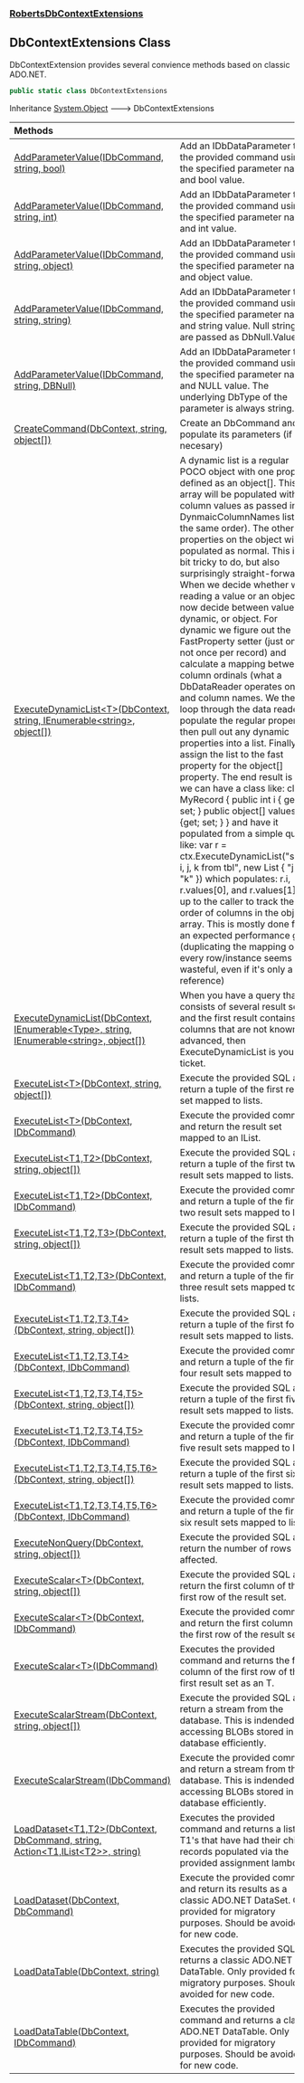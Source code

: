 ### [RobertsDbContextExtensions](RobertsDbContextExtensions 'RobertsDbContextExtensions')
## DbContextExtensions Class
DbContextExtension provides several convience methods based on
classic ADO.NET.
```csharp
public static class DbContextExtensions
```

Inheritance [System.Object](https://docs.microsoft.com/en-us/dotnet/api/System.Object 'System.Object') &#129106; DbContextExtensions  

| Methods | |
| :--- | :--- |
| [AddParameterValue(IDbCommand, string, bool)](DbContextExtensions_AddParameterValue(IDbCommand_string_bool) 'RobertsDbContextExtensions.DbContextExtensions.AddParameterValue(System.Data.IDbCommand, string, bool)') | Add an IDbDataParameter to the provided command using the specified parameter name and bool value.  |
| [AddParameterValue(IDbCommand, string, int)](DbContextExtensions_AddParameterValue(IDbCommand_string_int) 'RobertsDbContextExtensions.DbContextExtensions.AddParameterValue(System.Data.IDbCommand, string, int)') | Add an IDbDataParameter to the provided command using the specified parameter name and int value.  |
| [AddParameterValue(IDbCommand, string, object)](DbContextExtensions_AddParameterValue(IDbCommand_string_object) 'RobertsDbContextExtensions.DbContextExtensions.AddParameterValue(System.Data.IDbCommand, string, object)') | Add an IDbDataParameter to the provided command using the specified parameter name and object value.  |
| [AddParameterValue(IDbCommand, string, string)](DbContextExtensions_AddParameterValue(IDbCommand_string_string) 'RobertsDbContextExtensions.DbContextExtensions.AddParameterValue(System.Data.IDbCommand, string, string)') | Add an IDbDataParameter to the provided command using the specified parameter name and string value. Null strings are passed as DbNull.Value.  |
| [AddParameterValue(IDbCommand, string, DBNull)](DbContextExtensions_AddParameterValue(IDbCommand_string_DBNull) 'RobertsDbContextExtensions.DbContextExtensions.AddParameterValue(System.Data.IDbCommand, string, System.DBNull)') | Add an IDbDataParameter to the provided command using the specified parameter name and NULL value. The underlying DbType of the parameter is always string.  |
| [CreateCommand(DbContext, string, object[])](DbContextExtensions_CreateCommand(DbContext_string_object__) 'RobertsDbContextExtensions.DbContextExtensions.CreateCommand(Microsoft.EntityFrameworkCore.DbContext, string, object[])') | Create an DbCommand and populate its parameters (if necesary)  |
| [ExecuteDynamicList&lt;T&gt;(DbContext, string, IEnumerable&lt;string&gt;, object[])](DbContextExtensions_ExecuteDynamicList_T_(DbContext_string_IEnumerable_string__object__) 'RobertsDbContextExtensions.DbContextExtensions.ExecuteDynamicList&lt;T&gt;(Microsoft.EntityFrameworkCore.DbContext, string, System.Collections.Generic.IEnumerable&lt;string&gt;, object[])') | A dynamic list is a regular POCO object with one property defined as an object[]. This array will be populated with column values as passed in the DynmaicColumnNames list (in the same order). The other properties on the object will be populated as normal.  This is a bit tricky to do, but also surprisingly straight-forward. When we decide whether we're reading a value or an object we now decide between value, dynamic, or object. For dynamic we figure out the FastProperty setter (just once, not once per record) and calculate a mapping between column ordinals (what a DbDataReader operates on) and column names.   We then loop through the data reader, populate the regular properties, then pull out any dynamic properties into a list. Finally we assign the list to the fast property for the object[] property.  The end result is that we can have a class like:   class MyRecord {     public int i { get; set; }     public object[] values {get; set; }   } and have it populated from a simple query like:   var r = ctx.ExecuteDynamicList<MyRecord>("select i, j, k from tbl", new List<string> { "j", "k" }) which populates: r.i, r.values[0], and r.values[1]  It is up to the caller to track the order of columns in the object array. This is mostly done for an expected performance gain (duplicating the mapping on every row/instance seems wasteful, even if it's only a reference)  |
| [ExecuteDynamicList(DbContext, IEnumerable&lt;Type&gt;, string, IEnumerable&lt;string&gt;, object[])](DbContextExtensions_ExecuteDynamicList(DbContext_IEnumerable_Type__string_IEnumerable_string__object__) 'RobertsDbContextExtensions.DbContextExtensions.ExecuteDynamicList(Microsoft.EntityFrameworkCore.DbContext, System.Collections.Generic.IEnumerable&lt;System.Type&gt;, string, System.Collections.Generic.IEnumerable&lt;string&gt;, object[])') | When you have a query that consists of several result sets, and the first result contains columns that are not known in  advanced, then ExecuteDynamicList is your ticket.  |
| [ExecuteList&lt;T&gt;(DbContext, string, object[])](DbContextExtensions_ExecuteList_T_(DbContext_string_object__) 'RobertsDbContextExtensions.DbContextExtensions.ExecuteList&lt;T&gt;(Microsoft.EntityFrameworkCore.DbContext, string, object[])') | Execute the provided SQL and return a tuple of the  first result set mapped to lists.  |
| [ExecuteList&lt;T&gt;(DbContext, IDbCommand)](DbContextExtensions_ExecuteList_T_(DbContext_IDbCommand) 'RobertsDbContextExtensions.DbContextExtensions.ExecuteList&lt;T&gt;(Microsoft.EntityFrameworkCore.DbContext, System.Data.IDbCommand)') | Execute the provided command and return the result set mapped to an IList<T>.  |
| [ExecuteList&lt;T1,T2&gt;(DbContext, string, object[])](DbContextExtensions_ExecuteList_T1_T2_(DbContext_string_object__) 'RobertsDbContextExtensions.DbContextExtensions.ExecuteList&lt;T1,T2&gt;(Microsoft.EntityFrameworkCore.DbContext, string, object[])') | Execute the provided SQL and return a tuple of the  first two result sets mapped to lists.  |
| [ExecuteList&lt;T1,T2&gt;(DbContext, IDbCommand)](DbContextExtensions_ExecuteList_T1_T2_(DbContext_IDbCommand) 'RobertsDbContextExtensions.DbContextExtensions.ExecuteList&lt;T1,T2&gt;(Microsoft.EntityFrameworkCore.DbContext, System.Data.IDbCommand)') | Execute the provided command and return a tuple of the  first two result sets mapped to lists.  |
| [ExecuteList&lt;T1,T2,T3&gt;(DbContext, string, object[])](DbContextExtensions_ExecuteList_T1_T2_T3_(DbContext_string_object__) 'RobertsDbContextExtensions.DbContextExtensions.ExecuteList&lt;T1,T2,T3&gt;(Microsoft.EntityFrameworkCore.DbContext, string, object[])') | Execute the provided SQL and return a tuple of the  first three result sets mapped to lists.  |
| [ExecuteList&lt;T1,T2,T3&gt;(DbContext, IDbCommand)](DbContextExtensions_ExecuteList_T1_T2_T3_(DbContext_IDbCommand) 'RobertsDbContextExtensions.DbContextExtensions.ExecuteList&lt;T1,T2,T3&gt;(Microsoft.EntityFrameworkCore.DbContext, System.Data.IDbCommand)') | Execute the provided command and return a tuple of the  first three result sets mapped to lists.  |
| [ExecuteList&lt;T1,T2,T3,T4&gt;(DbContext, string, object[])](DbContextExtensions_ExecuteList_T1_T2_T3_T4_(DbContext_string_object__) 'RobertsDbContextExtensions.DbContextExtensions.ExecuteList&lt;T1,T2,T3,T4&gt;(Microsoft.EntityFrameworkCore.DbContext, string, object[])') | Execute the provided SQL and return a tuple of the  first four result sets mapped to lists.  |
| [ExecuteList&lt;T1,T2,T3,T4&gt;(DbContext, IDbCommand)](DbContextExtensions_ExecuteList_T1_T2_T3_T4_(DbContext_IDbCommand) 'RobertsDbContextExtensions.DbContextExtensions.ExecuteList&lt;T1,T2,T3,T4&gt;(Microsoft.EntityFrameworkCore.DbContext, System.Data.IDbCommand)') | Execute the provided command and return a tuple of the  first four result sets mapped to lists.  |
| [ExecuteList&lt;T1,T2,T3,T4,T5&gt;(DbContext, string, object[])](DbContextExtensions_ExecuteList_T1_T2_T3_T4_T5_(DbContext_string_object__) 'RobertsDbContextExtensions.DbContextExtensions.ExecuteList&lt;T1,T2,T3,T4,T5&gt;(Microsoft.EntityFrameworkCore.DbContext, string, object[])') | Execute the provided SQL and return a tuple of the  first five result sets mapped to lists.  |
| [ExecuteList&lt;T1,T2,T3,T4,T5&gt;(DbContext, IDbCommand)](DbContextExtensions_ExecuteList_T1_T2_T3_T4_T5_(DbContext_IDbCommand) 'RobertsDbContextExtensions.DbContextExtensions.ExecuteList&lt;T1,T2,T3,T4,T5&gt;(Microsoft.EntityFrameworkCore.DbContext, System.Data.IDbCommand)') | Execute the provided command and return a tuple of the  first five result sets mapped to lists.  |
| [ExecuteList&lt;T1,T2,T3,T4,T5,T6&gt;(DbContext, string, object[])](DbContextExtensions_ExecuteList_T1_T2_T3_T4_T5_T6_(DbContext_string_object__) 'RobertsDbContextExtensions.DbContextExtensions.ExecuteList&lt;T1,T2,T3,T4,T5,T6&gt;(Microsoft.EntityFrameworkCore.DbContext, string, object[])') | Execute the provided SQL and return a tuple of the  first six result sets mapped to lists.  |
| [ExecuteList&lt;T1,T2,T3,T4,T5,T6&gt;(DbContext, IDbCommand)](DbContextExtensions_ExecuteList_T1_T2_T3_T4_T5_T6_(DbContext_IDbCommand) 'RobertsDbContextExtensions.DbContextExtensions.ExecuteList&lt;T1,T2,T3,T4,T5,T6&gt;(Microsoft.EntityFrameworkCore.DbContext, System.Data.IDbCommand)') | Execute the provided command and return a tuple of the  first six result sets mapped to lists.  |
| [ExecuteNonQuery(DbContext, string, object[])](DbContextExtensions_ExecuteNonQuery(DbContext_string_object__) 'RobertsDbContextExtensions.DbContextExtensions.ExecuteNonQuery(Microsoft.EntityFrameworkCore.DbContext, string, object[])') | Execute the provided SQL and return the number of rows affected.  |
| [ExecuteScalar&lt;T&gt;(DbContext, string, object[])](DbContextExtensions_ExecuteScalar_T_(DbContext_string_object__) 'RobertsDbContextExtensions.DbContextExtensions.ExecuteScalar&lt;T&gt;(Microsoft.EntityFrameworkCore.DbContext, string, object[])') | Execute the provided SQL and return the first column of the first row of the result set.  |
| [ExecuteScalar&lt;T&gt;(DbContext, IDbCommand)](DbContextExtensions_ExecuteScalar_T_(DbContext_IDbCommand) 'RobertsDbContextExtensions.DbContextExtensions.ExecuteScalar&lt;T&gt;(Microsoft.EntityFrameworkCore.DbContext, System.Data.IDbCommand)') | Execute the provided command and return the first column of the first row of the result set.  |
| [ExecuteScalar&lt;T&gt;(IDbCommand)](DbContextExtensions_ExecuteScalar_T_(IDbCommand) 'RobertsDbContextExtensions.DbContextExtensions.ExecuteScalar&lt;T&gt;(System.Data.IDbCommand)') | Executes the provided command and returns the first column of the first row of the first result set as an T.  |
| [ExecuteScalarStream(DbContext, string, object[])](DbContextExtensions_ExecuteScalarStream(DbContext_string_object__) 'RobertsDbContextExtensions.DbContextExtensions.ExecuteScalarStream(Microsoft.EntityFrameworkCore.DbContext, string, object[])') | Execute the provided SQL and return a stream from the database. This is indended for accessing BLOBs stored in the database efficiently.  |
| [ExecuteScalarStream(IDbCommand)](DbContextExtensions_ExecuteScalarStream(IDbCommand) 'RobertsDbContextExtensions.DbContextExtensions.ExecuteScalarStream(System.Data.IDbCommand)') | Execute the provided command and return a stream from the database. This is indended for accessing BLOBs stored in the database efficiently.  |
| [LoadDataset&lt;T1,T2&gt;(DbContext, DbCommand, string, Action&lt;T1,IList&lt;T2&gt;&gt;, string)](DbContextExtensions_LoadDataset_T1_T2_(DbContext_DbCommand_string_Action_T1_IList_T2___string) 'RobertsDbContextExtensions.DbContextExtensions.LoadDataset&lt;T1,T2&gt;(Microsoft.EntityFrameworkCore.DbContext, System.Data.Common.DbCommand, string, System.Action&lt;T1,System.Collections.Generic.IList&lt;T2&gt;&gt;, string)') | Executes the provided command and returns a list of T1's that have had their child records populated via the provided assignment lambda.   |
| [LoadDataset(DbContext, DbCommand)](DbContextExtensions_LoadDataset(DbContext_DbCommand) 'RobertsDbContextExtensions.DbContextExtensions.LoadDataset(Microsoft.EntityFrameworkCore.DbContext, System.Data.Common.DbCommand)') | Execute the provided command and return its results as a classic ADO.NET DataSet. Only provided for migratory purposes. Should be avoided for new code.  |
| [LoadDataTable(DbContext, string)](DbContextExtensions_LoadDataTable(DbContext_string) 'RobertsDbContextExtensions.DbContextExtensions.LoadDataTable(Microsoft.EntityFrameworkCore.DbContext, string)') | Executes the provided SQL and returns a classic ADO.NET DataTable.  Only provided for migratory purposes. Should be avoided for new code.  |
| [LoadDataTable(DbContext, IDbCommand)](DbContextExtensions_LoadDataTable(DbContext_IDbCommand) 'RobertsDbContextExtensions.DbContextExtensions.LoadDataTable(Microsoft.EntityFrameworkCore.DbContext, System.Data.IDbCommand)') | Executes the provided command and returns a classic ADO.NET DataTable.  Only provided for migratory purposes. Should be avoided for new code.  |
